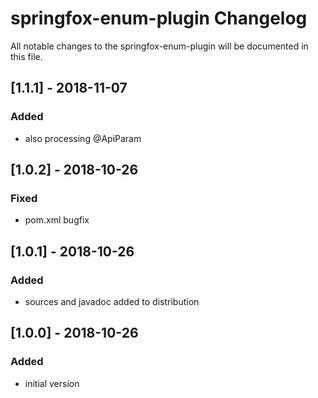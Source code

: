 # springfox-enum-plugin Changelog
All notable changes to the springfox-enum-plugin will be documented in this file.

## [1.1.1] - 2018-11-07
### Added
- also processing @ApiParam

## [1.0.2] - 2018-10-26
### Fixed
- pom.xml bugfix

## [1.0.1] - 2018-10-26
### Added
- sources and javadoc added to distribution

## [1.0.0] - 2018-10-26
### Added
- initial version